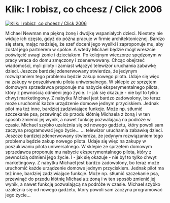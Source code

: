 Klik: I robisz, co chcesz / Click 2006 
=============
[![Klik: I robisz, co chcesz / Click 2006 ](http://vidos.pl/images/player.gif)](http://vidos.pl/klik-i-robisz-co-chcesz-click-2006)

 Michael Newman ma piękną żonę i dwójkę wspaniałych dzieci. Niestety nie widuje ich często, gdyż do późna pracuje w firmie architektonicznej. Bardzo się stara, mając nadzieję, że szef doceni jego wysiłki i zaproponuje mu, aby został jego partnerem w spółce. A wtedy Michael będzie mógł wreszcie poświęcić  uwagi żonie i dzieciakom. Po kolejnym wieczorze spędzonym w pracy wraca do domu zmęczony i zdenerwowany. Chcąc obejrzeć wiadomości, myli piloty i zamiast włączyć telewizor uruchamia zabawkę dzieci. Jeszcze bardziej zdenerwowany stwierdza, że jedynym rozwiązaniem tego problemu będzie zakup nowego pilota. Udaje się więc na zakupy w poszukiwaniu pilota uniwersalnego. W sklepie ze sprzętem domowym sprzedawca proponuje mu nabycie eksperymentalnego pilota, który z pewnością odmieni jego życie. I - jak się okazuje - nie był to tylko chwyt marketingowy. Z nabytku Michael jest bardzo zadowolony, bo teraz może uruchomić każde urządzenie domowe jednym przyciskiem. Jednak pilot ma też inne, bardziej zadziwiające funkcje. Może np. stłumić szczekanie psa, przewinąć do przodu kłótnię Michaela z żoną i w ten sposób zmienić jej wynik, a nawet funkcję pozwalającą na podróże w czasie. Michael szybko uzależnia się od nowego gadżetu, który powoli sam zaczyna programować jego życie...  ... telewizor uruchamia zabawkę dzieci. Jeszcze bardziej zdenerwowany stwierdza, że jedynym rozwiązaniem tego problemu będzie zakup nowego pilota. Udaje się więc na zakupy w poszukiwaniu pilota uniwersalnego. W sklepie ze sprzętem domowym sprzedawca proponuje mu nabycie eksperymentalnego pilota, który z pewnością odmieni jego życie. I - jak się okazuje - nie był to tylko chwyt marketingowy. Z nabytku Michael jest bardzo zadowolony, bo teraz może uruchomić każde urządzenie domowe jednym przyciskiem. Jednak pilot ma też inne, bardziej zadziwiające funkcje. Może np. stłumić szczekanie psa, przewinąć do przodu kłótnię Michaela z żoną i w ten sposób zmienić jej wynik, a nawet funkcję pozwalającą na podróże w czasie. Michael szybko uzależnia się od nowego gadżetu, który powoli sam zaczyna programować jego życie...

